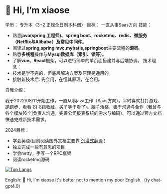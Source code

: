# 👋 Hi, I’m xiaose
学历： 专升本（3+2 正规全日制本科僧）
目标： 一直从事Saas方向
技能：
  - 熟悉**java(spring 工程师)、spring boot、rocketmq、redis、微服务（Netflix与Alibaba）及常见中间件**。
  - 阅读过**spring,spring mvc,mybatis,springboot**主要流程的**源码**。
  - 熟悉**多线程**操作与**Mysql数据库（索引、锁等）**。
  - 了解**vue、React**框架，可以进行简单的单页面搭建并与后端协调。
技术理念：
  - 技术是学不完的，但底层解决方案及原理是通用的。
  - 接触新技术后: 先会用，在懂其原理，在会用。
  
自我介绍：

我于2022/08/11开始工作，一直从事java工作（Saas方向）。平时喜欢打打游戏、跑跑步、看看书(书籍收藏，买了等于看了)。脑子活络，善于沟通与合作（我曾与各个模块[6个]负责人沟通，完善公司报表系统的需求与编码）。可以通过官方文档快速完成新技术需求。

2024目标：
  - 学会英语(目前阅读国外文档主要靠 [沉浸式翻译](https://github.com/immersive-translate/immersive-translate) )
  - 独立完成一些有意思的项目
  - 学会netty，手写一个RPC框架
  - 阅读rocketmq源码

[![Top Langs](https://github-readme-stats.vercel.app/api/top-langs/?username=imxiaose&layout=compact)](https://github.com/imxiaose/github-readme-stats)

  
English:
👋 Hi, I’m xiaose
It's better not to mention my poor English.（ty chat-gpt4.0）
